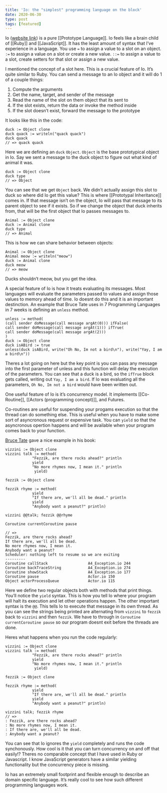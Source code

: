 ```yaml
---
title: 'Io: the "simplest" programming language on the block'
date: 2020-06-30
type: post
tags: [featured]
---
```


Io ([website link](http://iolanguage.com/)) is a pure [[Prototype Language]]. Io feels like a brain child of [[Ruby]] and [[JavaScript]]. It has the least amount of syntax that I&rsquo;ve experience in a language. You use `=` to assign a value to a slot on an object. `:=` to assign a value on a slot or create a new value. `::=` to assign a value to a slot, create setters for that slot or assign a new value.

I mentioned the concept of a slot here. This is a crucial feature of Io. It&rsquo;s quite similar to Ruby. You can send a message to an Io object and it will do 1 of a couple things:

1.  Compute the arguments
2.  Get the name, target, and sender of the message
3.  Read the name of the slot on them object that its sent to
4.  If the slot exists, return the data or invoke the method inside
5.  If the slot doesn’t exist, forward the message to the prototype

It looks like this in the code:

    duck := Object clone
    duck quack := writeln("quack quack")
    duck quack
    // => quack quack

Here we are defining an `duck` `Object`. `Object` is the base prototypical object in Io. Say we sent a message to the duck object to figure out what kind of animal it was.

    duck := Object clone
    duck type
    // => Object

You can see that we get `Object` back. We didn&rsquo;t actually assign this slot to duck so where did Io get this value? This is where [[Prototypal Inheritance]] comes in. If that message isn&rsquo;t on the object, Io will pass that message to its parent object to see if it exists. So if we change the object that duck inherits from, that will be the first object that Io passes messages to.

    Animal := Object clone
    duck := Animal clone
    duck type
    // => Animal

This is how we can share behavior between objects:

    Animal := Object clone
    Animal meow := writeln("meow")
    duck := Animal clone
    duck meow
    // => meow

Ducks shouldn&rsquo;t meow, but you get the idea.

A special feature of Io is how it treats evaluating its messages. Most languages will evaluate the parameters passed to values and assign those values to memory ahead of time. Io doesnt do this and it is an important destinction. An example that Bruce Tate uses in 7 Programming Languages in 7 weeks is defining an `unless` method.

    unless := method(
    (call sender doMessage(call message argAt(0))) ifFalse(
    call sender doMessage(call message argAt(1))) ifTrue(
    call sender doMessage(call message argAt(2)))
    )
    duck := Object clone
    duck isABird := true
    unless(duck isABird, write("Oh No, Im not a bird\n"), write("Yay, I am a bird\n"))

Theres a lot going on here but the key point is you can pass any message into the first parameter of unless and this function will delay the execution of the parameters. You can see that a duck is a bird, so the `ifTrue` block gets called, writing out `Yay, I am a bird`. If Io was evaluating all the parameters, `Oh No, Im not a bird` would have been written out.

One useful feature of Io is it&rsquo;s concurrency model. It implements [[Co-Routine]], [[Actors (programming concept)]], and Futures.

Co-routines are useful for suspending your progams execution so that the thread can do something else. This is useful when you have to make some sort of asyncronous request or expensive task. You can `yield` so that the asyncronous opertion happens and will be available when your program comes back to your function.

[Bruce Tate](bruce_tate.md) gave a nice example in his book:

    vizzini := Object clone
    vizzini talk := method(
                "Fezzik, are there rocks ahead?" println
                yield
                "No more rhymes now, I mean it." println
                 yield)

    fezzik := Object clone

    fezzik rhyme := method(
    			yield
                "If there are, we'll all be dead." println
                yield
                "Anybody want a peanut?" println)

    vizzini @@talk; fezzik @@rhyme

    Coroutine currentCoroutine pause

    // =>
    Fezzik, are there rocks ahead?
    If there are, we'll all be dead.
    No more rhymes now, I mean it.
    Anybody want a peanut?
    Scheduler: nothing left to resume so we are exiting
    ---------
    Coroutine callStack                  A4_Exception.io 244
    Coroutine backTraceString            A4_Exception.io 274
    Coroutine showStack                  A4_Exception.io 177
    Coroutine pause                      Actor.io 150
    Object actorProcessQueue             Actor.io 115

Here we define two regular objects both with methods that print things. You&rsquo;ll notice the `yield` syntax. This is how you tell Io where your program will halt its execution and let other operations happen. The other important syntax is the `@@`. This tells Io to execute that message in its own thread. As you can see the strings being printed are alternating from `vizzini` to `fezzik` back to `vizzini` and then `fezzik`. We have to through in `Coroutine currentCoroutine pause` so our program doesnt exit before the threads are done.

Heres what happens when you run the code regularly:

    vizzini := Object clone
    vizzini talk := method(
                "Fezzik, are there rocks ahead?" println
                yield
                "No more rhymes now, I mean it." println
                 yield)

    fezzik := Object clone

    fezzik rhyme := method(
    			yield
                "If there are, we'll all be dead." println
                yield
                "Anybody want a peanut?" println)

    vizzini talk; fezzik rhyme
    // =>
    : Fezzik, are there rocks ahead?
    : No more rhymes now, I mean it.
    : If there are, we'll all be dead.
    : Anybody want a peanut?

You can see that Io ignores the `yield` completely and runs the code synchonously. How cool is it that you can turn concurrency on and off that easily!? Theres no comparable concept that I have used in Ruby or Javascript. I know JavaScript generators have a similar yielding functionality but the concurrency piece is missing.

Io has an extremely small footprint and flexible enough to describe an domain specific language. It&rsquo;s really cool to see how such different programming languages work.
